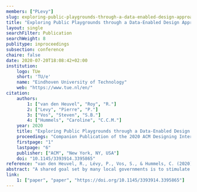 ```yaml
---
members: ["PLevy"]
slug: exploring-public-playgrounds-through-a-data-enabled-design-approach
title: "Exploring Public Playgrounds through a Data-Enabled Design Approach"
layout: single
searchFilter: Publication
searchWeight: 8
publitype: inproceedings
subsection: conference
chaire: false
date: 2020-07-20T18:08:42+02:00
institution:
    logo: TUe
    short: 'TU/e'
    name: "Eindhoven University of Technology"
    web: "https://www.tue.nl/en/"
citation:
    authors:
        1: ["van den Heuvel", "Roy", "R."]
        2: ["Levy", "Pierre", "P."]
        3: ["Vos", "Steven", "S.B."]
        4: ["Hummels", "Caroline", "C.C.M."]
    year: 2020
    title: "Exploring Public Playgrounds through a Data-Enabled Design Approach"
    proceedings: "Companion Publication of the 2020 ACM Designing Interactive Systems Conference, DIS2020"
    firstpage: "1"
    lastpage: "6"
    publisher: ["ACM", "New York, NY, USA"]
    doi: "10.1145/3393914.3395865"
reference: "van den Heuvel, R., Lévy, P., Vos, S., & Hummels, C. (2020). Exploring Public Playgrounds through A Data-Enabled Design Approach. Companion Publication of the 2020 ACM Designing Interactive Systems Conference, DIS2020, 1–6. https://doi.org/10.1145/3393914.3395865"
abstract: "A shared goal set by many local governments is to stimulate physical activity in neighborhoods. Public playgrounds play an important role in governmental policies for promoting physical activity. Although these playgrounds are generally considered beneficial for participation in physical activity, detailed data on their use is lacking. As a result, it is not clear to policymakers whether their policy choices are the right ones and designers cannot sufficiently align their design choices with the actual behavior of their end users. This Work-in-Progress presents a sensor-based data collection approach to collect detailed data in a real-life setting over a longer period of time. With this, we adapted the Data-Enabled Design process towards public environments by combining a quantitative sensor implementation alongside qualitative research. We show findings from two months of data collection on seven playgrounds and discuss next steps in the Data-Enabled Design framework."
link:
    1: ["paper", "paper", "https://doi.org/10.1145/3393914.3395865"]
---
```


